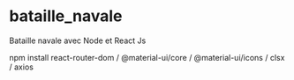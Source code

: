 # bataille_navale
Bataille navale avec Node et React Js

npm install react-router-dom / @material-ui/core / @material-ui/icons / clsx / axios
